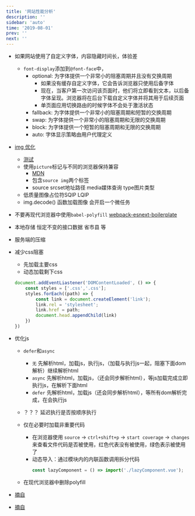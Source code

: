 ```yaml
---
title: '网站性能分析'
description: ''
sidebar: 'auto'
time: '2019-08-01'
prev: ''
next: ''
---
```










+ 如果网站使用了自定义字体，内容隐藏时间长，体验差
    - `font-display`添加到`@font-face`中，
        + optional: 为字体提供一个非常小的阻塞周期并且没有交换周期
            - 如果没有缓存自定义字体，它会告诉浏览器只使用后备字体
            - 现在，当客户第一次访问该页面时，他们将立即看到文本，以后备字体呈现。浏览器将在后台下载自定义字体并将其用于后续页面
            - 单页面应用切换路由的时候字体不会处于激活状态
        + fallback: 为字体提供一个非常小的阻塞周期和短暂的交换周期
        + swap: 为字体提供一个非常小的阻塞周期和无限的交换周期
        + block: 为字体提供一个短暂的阻塞周期和无限的交换周期
        + auto: 字体显示策略由用户代理定义

+ [img 优化](https://images.guide)
    - [测试](https://www.webpagetest.org)
    - 使用`picture`标记与不同的浏览器保持兼容
        + [MDN](https://developer.mozilla.org/zh-CN/docs/Web/HTML/Element/picture)
        + 包含`source img`两个标签
        + source srcset地址路径  media媒体查询  type图片类型
    - 低质量图像占位符SQIP LQIP
    - img.decode() 函数加载图像 会开启一个微任务

+ 不要再现代浏览器中使用`babel-polyfill`  [webpack-esnext-boilerplate](https://github.com/philipwalton/webpack-esnext-boilerplate)

+ 本地存储 恒定不变的接口数据 省市县 等

+ 服务端的压缩

+ 减少css阻塞
    - 先加载主要css
    - 动态加载剩下css
    ``` js
    document.addEventLiastener('DOMContentLoaded', () => {
        const styles = ['.css','.css'];
        styles.forEach((path) => {
            const link = document.createElement('link');
            link.rel = 'stylesheet';
            link.href = path;
            document.head.appendChild(link)
        })
    })
    ```

+ 优化js
    - `defer`和`async`
        + `无` 先解析html，加载js，执行js，（加载与执行js一起，阻塞下面dom解析）继续解析html
        + `async` 先解析html，加载js，（还会同步解析html），等js加载完成立即执行js，在解析下面html
        + `defer` 先解析html，加载js（还会同步解析html），等所有dom解析完成，在会执行js

    - ？？？ 延迟执行是否按顺序执行
    - 仅在必要时加载非重要代码
        + 在浏览器使用 `source` -> `ctrl+shift+p` ->  `start coverage` -> `changes` 来查看文件代码是否被使用，红色代表没有被使用，绿色表示被使用了
        + 动态导入：通过模块内的内联函数调用拆分代码
            ``` js
            const lazyComponent = () => import('./lazyComponent.vue');
            ```
    - 在现代浏览器中删除polyfill

















+ [摘自](https://iamakulov.com/notes/walmart/)
+ [摘自](https://itnext.io/@frakowski)